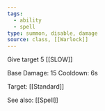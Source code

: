 ```yaml
---
tags:
  - ability
  - spell
type: summon, disable, damage
source: class, [[Warlock]]
---
```


Give target 5 [[SLOW]]

Base Damage: 15
Cooldown: 6s

Target: [[Standard]]

See also: [[Spell]]